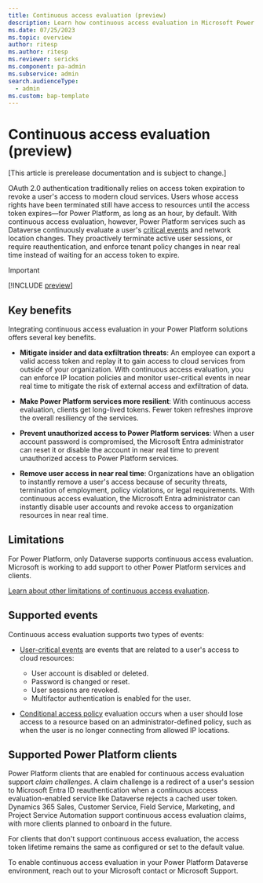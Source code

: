 ```yaml
---
title: Continuous access evaluation (preview)
description: Learn how continuous access evaluation in Microsoft Power Platform enforces changes to user access and tenant policy in near real time.
ms.date: 07/25/2023
ms.topic: overview
author: ritesp
ms.author: ritesp
ms.reviewer: sericks
ms.component: pa-admin
ms.subservice: admin
search.audienceType: 
  - admin
ms.custom: bap-template
---
```


# Continuous access evaluation (preview)

[This article is prerelease documentation and is subject to change.]

OAuth 2.0 authentication traditionally relies on access token expiration to revoke a user's access to modern cloud services. Users whose access rights have been terminated still have access to resources until the access token expires&mdash;for Power Platform, as long as an hour, by default. With continuous access evaluation, however, Power Platform services such as Dataverse continuously evaluate a user's [critical events](/azure/active-directory/conditional-access/concept-continuous-access-evaluation#critical-event-evaluation) and network location changes. They proactively terminate active user sessions, or require reauthentication, and enforce tenant policy changes in near real time instead of waiting for an access token to expire.

> [!IMPORTANT]
> [!INCLUDE [preview](../includes/cc-preview-features-definition.md)]

## Key benefits

Integrating continuous access evaluation in your Power Platform solutions offers several key benefits.

- **Mitigate insider and data exfiltration threats**: An employee can export a valid access token and replay it to gain access to cloud services from outside of your organization. With continuous access evaluation, you can enforce IP location policies and monitor user-critical events in near real time to mitigate the risk of external access and exfiltration of data.

- **Make Power Platform services more resilient**: With continuous access evaluation, clients get long-lived tokens. Fewer token refreshes improve the overall resiliency of the services.

- **Prevent unauthorized access to Power Platform services**: When a user account password is compromised, the Microsoft Entra administrator can reset it or disable the account in near real time to prevent unauthorized access to Power Platform services.

- **Remove user access in near real time**: Organizations have an obligation to instantly remove a user's access because of security threats, termination of employment, policy violations, or legal requirements. With continuous access evaluation, the Microsoft Entra administrator can instantly disable user accounts and revoke access to organization resources in near real time.

## Limitations

For Power Platform, only Dataverse supports continuous access evaluation. Microsoft is working to add support to other Power Platform services and clients.

[Learn about other limitations of continuous access evaluation](/azure/active-directory/conditional-access/concept-continuous-access-evaluation#limitations).

## Supported events

Continuous access evaluation supports two types of events:

- [User-critical events](/azure/active-directory/conditional-access/concept-continuous-access-evaluation#critical-event-evaluation) are events that are related to a user's access to cloud resources:

  - User account is disabled or deleted.
  - Password is changed or reset.
  - User sessions are revoked.
  - Multifactor authentication is enabled for the user.

- [Conditional access policy](/azure/active-directory/conditional-access/concept-continuous-access-evaluation#conditional-access-policy-evaluation) evaluation occurs when a user should lose access to a resource based on an administrator-defined policy, such as when the user is no longer connecting from allowed IP locations.

## Supported Power Platform clients

Power Platform clients that are enabled for continuous access evaluation support *claim challenges*. A claim challenge is a redirect of a user's session to Microsoft Entra ID reauthentication when a continuous access evaluation-enabled service like Dataverse rejects a cached user token. Dynamics 365 Sales, Customer Service, Field Service, Marketing, and Project Service Automation support continuous access evaluation claims, with more clients planned to onboard in the future.

For clients that don't support continuous access evaluation, the access token lifetime remains the same as configured or set to the default value.

To enable continuous access evaluation in your Power Platform Dataverse environment, reach out to your Microsoft contact or Microsoft Support.